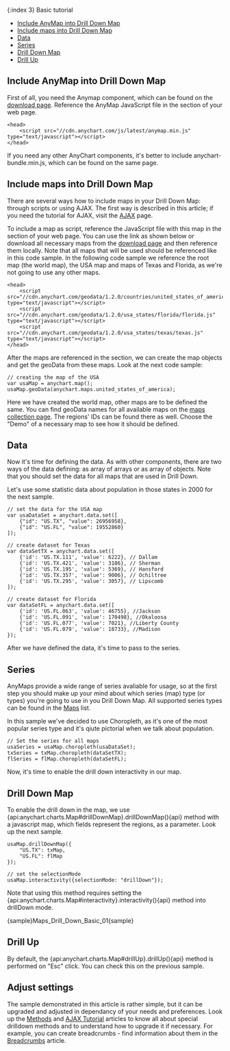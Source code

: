 {:index 3}
Basic tutorial

* [Include AnyMap into Drill Down Map](#include_anymap_into_drill_down_map)
* [Include maps into Drill Down Map](#include_maps_into_drill_down_map)
* [Data](#data)
* [Series](#series)
* [Drill Down Map](#drill_down_map)
* [Drill Up](#drill_up)


## Include AnyMap into Drill Down Map

First of all, you need the Anymap component, which can be found on the [download page](../Quick_Start/Downloading_AnyChart). Reference the AnyMap JavaScript file in the <head> section of your web page. 

```
<head>
    <script src="//cdn.anychart.com/js/latest/anymap.min.js" type="text/javascript"></script> 
</head>
```

If you need any other AnyChart components, it's better to include anychart-bundle.min.js, which can be found on the same page.


## Include maps into Drill Down Map

There are several ways how to include maps in your Drill Down Map: through scripts or using AJAX. The first way is described in this article; if you need the tutorial for AJAX, visit the [AJAX](AJAX_Tutorial) page.

To include a map as script, reference the JavaScript file with this map in the <head> section of your web page.
You can use the link as shown below or download all necessary maps from the <a href="http://cdn.anychart.com/#map-collection">download page</a> and then reference them locally.
Note that all maps that will be used should be referenced like in this code sample. In the following code sample we reference the root map (the world map), the USA map and maps of Texas and Florida, as we're not going to use any other maps.

```
<head>
    <script src="//cdn.anychart.com/geodata/1.2.0/countries/united_states_of_america/united_states_of_america.js" type="text/javascript"></script> 
    <script src="//cdn.anychart.com/geodata/1.2.0/usa_states/florida/florida.js" type="text/javascript"></script> 
    <script src="//cdn.anychart.com/geodata/1.2.0/usa_states/texas/texas.js" type="text/javascript"></script> 
</head>
```

After the maps are referenced in the <head> section, we can create the map objects and get the geoData from these maps. Look at the next code sample:

```
// creating the map of the USA
var usaMap = anychart.map();
usaMap.geoData(anychart.maps.united_states_of_america);
```

Here we have created the world map, other maps are to be defined the same. You can find geoData names for all available maps on the <a href = "http://cdn.anychart.com/#map-collection">maps collection page</a>. The regions' IDs can be found there as well. Choose the "Demo" of a necessary map to see how it should be defined.


## Data

Now it's time for defining the data. As with other components, there are two ways of the data defining: as array of arrays or as array of objects. Note that you should set the data for all maps that are used in Drill Down. 

Let's use some statistic data about population in those states in 2000 for the next sample.

``` 
// set the data for the USA map
var usaDataSet = anychart.data.set([
    {"id": "US.TX", "value": 26956958},
    {"id": "US.FL", "value": 19552860}
]);

// create dataset for Texas
var dataSetTX = anychart.data.set([
    {'id': 'US.TX.111', 'value': 6222}, // Dallam
    {'id': 'US.TX.421', 'value': 3186}, // Sherman
    {'id': 'US.TX.195', 'value': 5369}, // Hansford
    {'id': 'US.TX.357', 'value': 9006}, // Ochiltree
    {'id': 'US.TX.295', 'value': 3057}, // Lipscomb
]);

// create dataset for Florida 
var dataSetFL = anychart.data.set([
    {'id': 'US.FL.063', 'value': 46755}, //Jackson
    {'id': 'US.FL.091', 'value': 170498}, //Okaloosa
    {'id': 'US.FL.077', 'value': 7021}, //Liberty County
    {'id': 'US.FL.079', 'value': 18733}, //Madison
});
```

After we have defined the data, it's time to pass to the series.

## Series

AnyMaps provide a wide range of series avaliable for usage, so at the first step you should make up your mind about which series (map) type (or types) you're going to use in you Drill Down Map. All supported series types can be found in the [Maps](../Maps_List) list.

In this sample we've decided to use Choropleth, as it's one of the most popular series type and it's qiute pictorial when we talk about population.

```
// Set the series for all maps
usaSeries = usaMap.choropleth(usaDataSet);
txSeries = txMap.choropleth(dataSetTX);    
flSeries = flMap.choropleth(dataSetFL);
```

Now, it's time to enable the drill down interactivity in our map.


## Drill Down Map

To enable the drill down in the map, we use {api:anychart.charts.Map#drillDownMap}.drillDownMap(){api} method with a javascript map, which fields represent the regions, as a parameter. Look up the next sample.

```
usaMap.drillDownMap({
    "US.TX": txMap,   
    "US.FL": flMap
});

// set the selectionMode    
usaMap.interactivity({selectionMode: "drillDown"});
```

Note that using this method requires setting the {api:anychart.charts.Map#interactivity}.interactivity(){api} method into drillDown mode.

{sample}Maps\_Drill\_Down\_Basic\_01{sample}


## Drill Up

By default, the {api:anychart.charts.Map#drillUp}.drillUp(){api} method is performed on "Esc" click. You can check this on the previous sample.

## Adjust settings

The sample demonstrated in this article is rather simple, but it can be upgraded and adjusted in dependancy of your needs and preferences. Look up the [Methods](Methods) and [AJAX Tutorial](AJAX_Tutorial) articles to know all about special drilldown methods and to understand how to upgrade it if necessary. For example, you can create breadcrumbs - find information about them in the [Breadcrumbs]() article.
